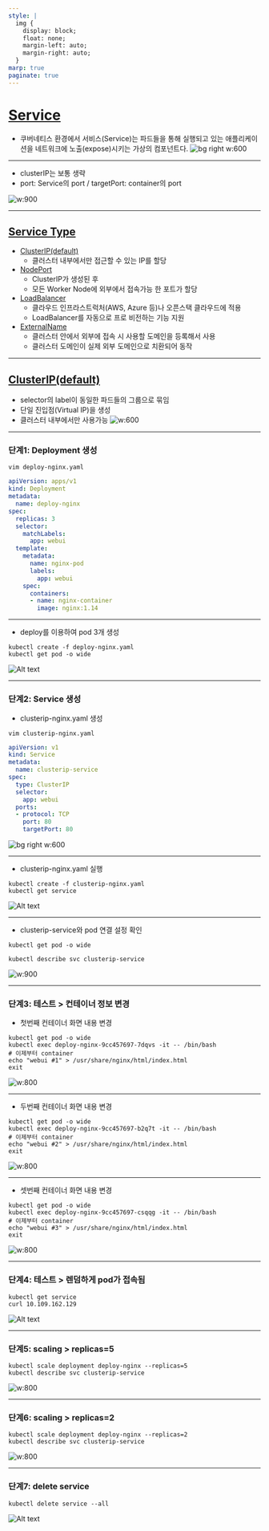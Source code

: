 ```yaml
---
style: |
  img {
    display: block;
    float: none;
    margin-left: auto;
    margin-right: auto;
  }
marp: true
paginate: true
---
```

# [Service](https://kubernetes.io/ko/docs/concepts/services-networking/service/)
- 쿠버네티스 환경에서 서비스(Service)는 파드들을 통해 실행되고 있는 애플리케이션을 네트워크에 노출(expose)시키는 가상의 컴포넌트다. 
![bg right w:600](./img/image-91.png)

---
- clusterIP는 보통 생략
- port: Service의 port / targetPort: container의 port

![w:900](./img/image-92.png)

---
## [Service Type](https://kubernetes.io/docs/concepts/services-networking/service/?ref=seongjin.me#publishing-services-service-types)
- [ClusterIP(default)](https://kubernetes.io/docs/concepts/services-networking/service/?ref=seongjin.me#type-clusterip)
  - 클러스터 내부에서만 접근할 수 있는 IP를 할당 
- [NodePort](https://kubernetes.io/docs/concepts/services-networking/service/?ref=seongjin.me#type-nodeport)
  - ClusterIP가 생성된 후 
  - 모든 Worker Node에 외부에서 접속가능 한 포트가 할당
- [LoadBalancer](https://kubernetes.io/docs/concepts/services-networking/service/?ref=seongjin.me#loadbalancer)
  - 클라우드 인프라스트럭처(AWS, Azure 등)나 오픈스택 클라우드에 적용 
  - LoadBalancer를 자동으로 프로 비전하는 기능 지원 
- [ExternalName](https://kubernetes.io/docs/concepts/services-networking/service/?ref=seongjin.me#externalname)
  - 클러스터 안에서 외부에 접속 시 사용할 도메인을 등록해서 사용
  - 클러스터 도메인이 실제 외부 도메인으로 치환되어 동작 
---
## [ClusterIP(default)](https://kubernetes.io/docs/concepts/services-networking/service/?ref=seongjin.me#type-clusterip)
- selector의 label이 동일한 파드들의 그룹으로 묶임
- 단일 진입점(Virtual IP)을 생성
- 클러스터 내부에서만 사용가능 
![w:600](./img/image-105.png)

---
### 단계1: Deployment 생성 
```shell
vim deploy-nginx.yaml
```
```yaml
apiVersion: apps/v1
kind: Deployment
metadata:
  name: deploy-nginx
spec:
  replicas: 3
  selector:
    matchLabels:
      app: webui
  template:
    metadata:
      name: nginx-pod
      labels:
        app: webui
    spec:
      containers:
      - name: nginx-container
        image: nginx:1.14
```
---
- deploy를 이용하여 pod 3개 생성
```shell
kubectl create -f deploy-nginx.yaml
kubectl get pod -o wide
```
![Alt text](./img/image-93.png)

---
### 단계2: Service 생성 
- clusterip-nginx.yaml 생성
```shell
vim clusterip-nginx.yaml
```
```yaml
apiVersion: v1
kind: Service
metadata:
  name: clusterip-service
spec:
  type: ClusterIP
  selector:
    app: webui
  ports:
  - protocol: TCP
    port: 80
    targetPort: 80
```
![bg right w:600](./img/image-94.png)

---
- clusterip-nginx.yaml 실행 
```shell
kubectl create -f clusterip-nginx.yaml
kubectl get service
```
![Alt text](./img/image-95.png)

---
- clusterip-service와 pod 연결 설정 확인 
```shell
kubectl get pod -o wide
```
```shell
kubectl describe svc clusterip-service
```
![w:900](./img/image-96.png)

---
### 단계3: 테스트 > 컨테이너 정보 변경 
- 첫번째 컨테이너 화면 내용 변경 
```shell
kubectl get pod -o wide
kubectl exec deploy-nginx-9cc457697-7dqvs -it -- /bin/bash
# 이제부터 container
echo "webui #1" > /usr/share/nginx/html/index.html
exit
```
![w:800](./img/image-97.png)

---
- 두번째 컨테이너 화면 내용 변경 
```shell
kubectl get pod -o wide
kubectl exec deploy-nginx-9cc457697-b2q7t -it -- /bin/bash
# 이제부터 container
echo "webui #2" > /usr/share/nginx/html/index.html
exit
```
![w:800](./img/image-98.png)

---
- 셋번째 컨테이너 화면 내용 변경 
```shell
kubectl get pod -o wide
kubectl exec deploy-nginx-9cc457697-csqqg -it -- /bin/bash
# 이제부터 container
echo "webui #3" > /usr/share/nginx/html/index.html
exit
```
![w:800](./img/image-99.png)

---
### 단계4: 테스트 > 렌덤하게 pod가 접속됨
```shell
kubectl get service
curl 10.109.162.129
```
![Alt text](./img/image-100.png)

---
### 단계5: scaling > replicas=5
```shell
kubectl scale deployment deploy-nginx --replicas=5
kubectl describe svc clusterip-service
```
![w:800](./img/image-101.png)

---
### 단계6: scaling > replicas=2
```shell
kubectl scale deployment deploy-nginx --replicas=2
kubectl describe svc clusterip-service
```
![w:800](./img/image-102.png)

---
### 단계7: delete service
```shell
kubectl delete service --all
```
![Alt text](./img/image-104.png)


